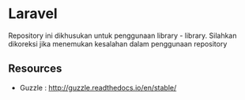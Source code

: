 # Laravel
Repository ini dikhusukan untuk penggunaan library - library. Silahkan dikoreksi jika menemukan kesalahan dalam penggunaan repository

## Resources
- Guzzle : http://guzzle.readthedocs.io/en/stable/
